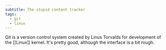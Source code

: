 ```yaml
---
subtitle: The stupid content tracker
tags:
  - git
  - linux
---
```

Git is a version control system created by Linus Torvalds for development of the [[Linux]] kernel.  It's pretty good, although the interface is a bit rough.